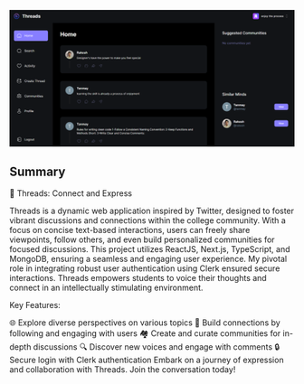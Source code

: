 
![Threads](https://raw.githubusercontent.com/nirajj-pal/threads/main/threads-png.png)



## Summary

🧵 Threads: Connect and Express

Threads is a dynamic web application inspired by Twitter, designed to foster vibrant discussions and connections within the college community. With a focus on concise text-based interactions, users can freely share viewpoints, follow others, and even build personalized communities for focused discussions. This project utilizes ReactJS, Next.js, TypeScript, and MongoDB, ensuring a seamless and engaging user experience. My pivotal role in integrating robust user authentication using Clerk ensured secure interactions. Threads empowers students to voice their thoughts and connect in an intellectually stimulating environment.

Key Features:

🌐 Explore diverse perspectives on various topics
🔗 Build connections by following and engaging with users
🏘️ Create and curate communities for in-depth discussions
🔍 Discover new voices and engage with comments
🔒 Secure login with Clerk authentication
Embark on a journey of expression and collaboration with Threads. Join the conversation today!






